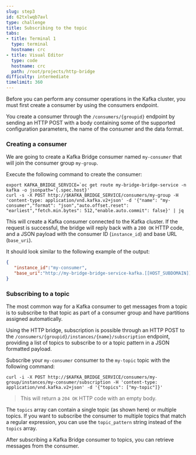 ```yaml
---
slug: step3
id: 62txlwqb7avl
type: challenge
title: Subscribing to the topic
tabs:
- title: Terminal 1
  type: terminal
  hostname: crc
- title: Visual Editor
  type: code
  hostname: crc
  path: /root/projects/http-bridge
difficulty: intermediate
timelimit: 360
---
```

Before you can perform any consumer operations in the Kafka cluster, you must first create a consumer by using the consumers endpoint.

You create a consumer through the `/consumers/{groupid}` endpoint by sending an HTTP POST with a body containing some of the supported configuration parameters, the name of the consumer and the data format.

### Creating a consumer

We are going to create a Kafka Bridge consumer named `my-consumer` that will join the consumer group `my-group`.

Execute the following command to create the consumer:

```
export KAFKA_BRIDGE_SERVICE=`oc get route my-bridge-bridge-service -n kafka -o jsonpath='{.spec.host}'`
curl -s -X POST http://$KAFKA_BRIDGE_SERVICE/consumers/my-group -H 'content-type: application/vnd.kafka.v2+json' -d '{"name": "my-consumer","format": "json","auto.offset.reset": "earliest","fetch.min.bytes": 512,"enable.auto.commit": false}' | jq
```

This will create a Kafka consumer connected to the Kafka cluster. If the request is successful, the bridge will reply back with a `200 OK` HTTP code, and a JSON payload with the consumer ID (`instance_id`) and base URL (`base_uri`).

It should look similar to the following example of the output:

```json
{
   "instance_id":"my-consumer",
   "base_uri":"http://my-bridge-bridge-service-kafka.[[HOST_SUBDOMAIN]]-80-[[KATACODA_HOST]].environments.katacoda.com/consumers/my-group/instances/my-consumer"
}
```

### Subscribing to a topic

The most common way for a Kafka consumer to get messages from a topic is to subscribe to that topic as part of a consumer group and have partitions assigned automatically.

Using the HTTP bridge, subscription is possible through an HTTP POST to the `/consumers/{groupid}/instances/{name}/subscription` endpoint, providing a list of topics to subscribe to or a topic pattern in a JSON formatted payload.

Subscribe your `my-consumer` consumer to the `my-topic` topic with the following command:

```
curl -i -X POST http://$KAFKA_BRIDGE_SERVICE/consumers/my-group/instances/my-consumer/subscription -H 'content-type: application/vnd.kafka.v2+json' -d '{"topics": ["my-topic"]}'
```

>This will return a `204 OK` HTTP code with an empty body.

The `topics` array can contain a single topic (as shown here) or multiple topics. If you want to subscribe the consumer to multiple topics that match a regular expression, you can use the `topic_pattern` string instead of the `topics` array.

After subscribing a Kafka Bridge consumer to topics, you can retrieve messages from the consumer.
